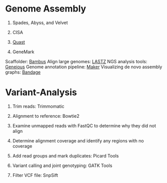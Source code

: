# Genome Assembly
1. Spades, Abyss, and Velvet

2. CISA

3. [Quast](http://quast.sourceforge.net/download.html)

4. GeneMark

Scaffolder: [Bambus](http://amos.sourceforge.net/wiki/index.php/Bambus)
Align large genomes: [LASTZ](http://www.geneious.com/plugins/lastz-plugin)
NGS analysis tools: [Geneious](http://www.geneious.com/)
Genome annotation pipeline: [Maker](http://www.yandell-lab.org/software/maker.html)
Visualizing de novo assembly graphs: [Bandage](https://rrwick.github.io/Bandage/)

# Variant-Analysis

1. Trim reads: Trimmomatic

2. Alignment to reference: Bowtie2

3. Examine unmapped reads with FastQC to determine why they did not align

4. Determine alignment coverage and identify any regions with no coverage

5. Add read groups and mark duplicates: Picard Tools

6. Variant calling and joint genotyping: GATK Tools

7. Filter VCF file: SnpSift
